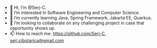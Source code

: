 - 👋 Hi, I’m @Serj-C.
- 👀 I’m interested in Software Engineering and Computer Science.
- 🌱 I’m currently learning Java, Spring Framework, Jakarta EE, Quarkus.
- 💞️ I’m looking to collaborate on any challenging project in case that opportunity shows up.
- 📫 How to reach me: https://github.com/Serj-C, serj.cibotarica@gmail.com

<!---
Serj-C/Serj-C is a ✨ special ✨ repository because its `README.md` (this file) appears on your GitHub profile.
You can click the Preview link to take a look at your changes.
--->
